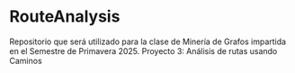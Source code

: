 # RouteAnalysis
Repositorio que será utilizado para la clase de Minería de Grafos impartida en el Semestre de Primavera 2025. Proyecto 3: Análisis de rutas usando Caminos
